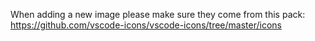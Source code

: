 When adding a new image please make sure they come from this pack: https://github.com/vscode-icons/vscode-icons/tree/master/icons